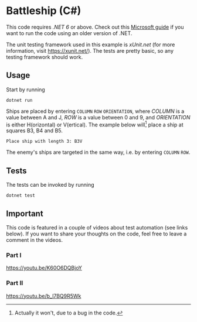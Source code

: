 # Battleship (C#)

This code requires *.NET 6* or above. Check out this [Microsoft guide](https://aka.ms/new-console-template) if you want to run the code using an older version of .NET.

The unit testing framework used in this example is *xUnit.net* (for more information, visit https://xunit.net/). The tests are pretty basic, so any testing framework should work.

## Usage

Start by running

```dotnet run```

Ships are placed by entering `COLUMN` `ROW` `ORIENTATION`, where *COLUMN* is a value between A and J, *ROW* is a value between 0 and 9, and *ORIENTATION* is either H(orizontal) or V(ertical). The example below will[^1] place a ship at squares B3, B4 and B5.

```Place ship with length 3: B3V```

The enemy's ships are targeted in the same way, i.e. by entering `COLUMN` `ROW`.

## Tests

The tests can be invoked by running

```dotnet test```

## Important

This code is featured in a couple of videos about test automation (see links below). If you want to share your thoughts on the code, feel free to leave a comment in the videos.

### Part I

https://youtu.be/K60O6DQBjoY

### Part II

https://youtu.be/b_l7BQ9R5Wk

[^1]: Actually it won't, due to a bug in the code.
